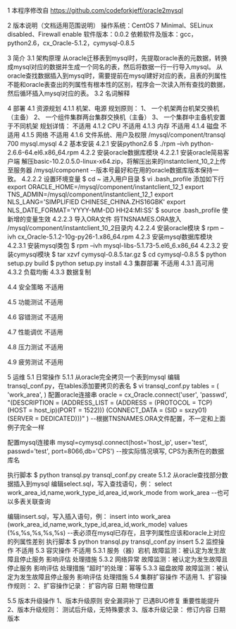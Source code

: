 1   本程序修改自 https://github.com/codeforkjeff/oracle2mysql

2	版本说明（文档适用范围说明）
操作系统：CentOS 7 Minimal、SELinux disabled、Firewall enable
软件版本：0.0.2
依赖软件及版本：gcc，python2.6，cx_Oracle-5.1.2，cymysql-0.8.5

3	简介
3.1	架构原理
从oracle迁移表到mysql时，先提取oracle表的元数据，转换成mysql对应的数据并生成一个同名的表，然后将数据一行一行导入mysql。
从oracle查找数据插入到mysql时，需要提前在mysql建好对应的表，且表的列属性不能和oracle表查出的列属性有根本性的区别，程序会一次读入所有查找的数据，然后循环插入mysql对应的表。
3.2	名词解释

4	部署
4.1	资源规划
4.1.1	机架、电源
规划原则：
1、	一个机架两台机架交换机（主备）
2、	一个组件集群两台集群交换机（主备）
3、	一个集群中主备机安置于不同机架
规划详情：
不适用
4.1.2	CPU
不适用
4.1.3	内存
不适用
4.1.4	磁盘
不适用
4.1.5	网络
不适用
4.1.6	文件系统、用户及权限
/mysql/component/transql 700 mysql.mysql
4.2	基本安装
4.2.1	安装python2.6
$ ./rpm –ivh python-2.6.6-64.el6.x86_64.rpm
4.2.2	安装oracle数据库模块
4.2.2.1	安装oracle简易客户端
解压basic-10.2.0.5.0-linux-x64.zip，将解压出来的instantclient_10_2上传至服务器 /mysql/component
--版本号最好和在用的oracle数据库版本保持一致。
4.2.2.2	设置环境变量
$ cd ~  进入用户目录
$ vi .bash_profile  添加如下行
export ORACLE_HOME=/mysql/component/instantclient_12_1
export TNS_ADMIN=/mysql/component/instantclient_12_1
export NLS_LANG='SIMPLIFIED CHINESE_CHINA.ZHS16GBK'
export NLS_DATE_FORMAT='YYYY-MM-DD HH24:MI:SS'
$ source .bash_profile 使新增的变量生效
4.2.2.3	导入ORA文件
将TNSNAMES.ORA放入 /mysql/component/instantclient_10_2目录内
4.2.2.4	安装oracle模块
$ rpm –ivh cx_Oracle-5.1.2-10g-py26-1.x86_64.rpm
4.2.3	安装mysql数据库模块
4.2.3.1	安装mysql类包
$ rpm –ivh mysql-libs-5.1.73-5.el6_6.x86_64
4.2.3.2	安装cymysql模块
$ tar xzvf cymysql-0.8.5.tar.gz
$ cd cymysql-0.8.5
$ python setup.py build
$ python setup.py install
4.3	集群部署
不适用
4.3.1	高可用
4.3.2	负载均衡
4.3.3	数据复制

4.4	安全策略
不适用

4.5	功能测试
不适用

4.6	容错测试
不适用

4.7	性能调优
不适用

4.8	压力测试
不适用

4.9	疲劳测试
不适用

5	运维
5.1	日常操作
5.1.1	从oracle完全拷贝一个表到mysql
编辑transql_conf.py，在tables添加要拷贝的表名
$ vi transql_conf.py 
tables = (
    'work_area',
)
配置oracle连接串
oracle = cx_Oracle.connect('user', 'passwd', "(DESCRIPTION = (ADDRESS_LIST = (ADDRESS = (PROTOCOL = TCP)(HOST = host_ip)(PORT = 1522))) (CONNECT_DATA = (SID = sxzy01)(SERVER = DEDICATED)))" )
--根据TNSNAMES.ORA文件配置，不一定和上面例子完全一样

配置mysql连接串
mysql=cymysql.connect(host='host_ip', user='test', passwd='test', port=8066,db='CPS')
--按实际情况填写, CPS为表所在的数据库名

执行脚本
$ python transql.py transql_conf.py create 
5.1.2	从oracle查找部分数据插入到mysql
编辑select.sql，写入查找语句，例：
select work_area_id,name,work_type_id,area_id,work_mode from work_area 
--也可以多表关联查询

编辑insert.sql，写入插入语句，例：
insert into work_area (work_area_id,name,work_type_id,area_id,work_mode) values (%s,%s,%s,%s,%s)
--表必须在mysql已存在，且字列属性应该和oracle上对应的列属性差别
执行脚本
$ python transql.py transql_conf.py insert
5.2	监控操作
不适用
5.3	容灾操作
不适用
5.3.1	服务（器）宕机
故障监测：被认定为发生故障且停止服务
影响评估
处理措施
5.3.2	网络异常
故障监测：被认定为发生故障且停止服务
影响评估
处理措施
“超时”的处理：幂等
5.3.3	磁盘故障
故障监测：被认定为发生故障且停止服务
影响评估
处理措施
5.4	集群扩容操作
不适用
1、扩容操作规则： 
2、扩容操作记录：
扩容内容	日期	物理位置
		
		

5.5	版本升级操作
1、版本升级原则
安全漏洞补丁
已遇BUG修复
重要性能提升
2、版本升级规则：
测试后升级，无特殊要求
3、版本升级记录：
修订内容	日期	版本